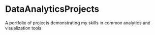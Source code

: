 # DataAnalyticsProjects
A portfolio of projects demonstrating my skills in common analytics and visualization tools
